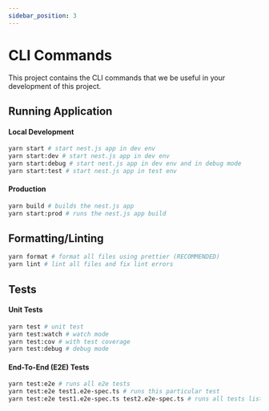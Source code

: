 ```yaml
---
sidebar_position: 3
---
```


# CLI Commands

This project contains the CLI commands that we be useful in your development of this project.

## Running Application

#### Local Development

```bash
yarn start # start nest.js app in dev env
yarn start:dev # start nest.js app in dev env
yarn start:debug # start nest.js app in dev env and in debug mode
yarn start:test # start nest.js app in test env
```

#### Production
```bash
yarn build # builds the nest.js app
yarn start:prod # runs the nest.js app build
```

## Formatting/Linting

```bash
yarn format # format all files using prettier (RECOMMENDED)
yarn lint # lint all files and fix lint errors
```

## Tests

#### Unit Tests
```bash
yarn test # unit test
yarn test:watch # watch mode
yarn test:cov # with test coverage
yarn test:debug # debug mode
```

#### End-To-End (E2E) Tests

```bash
yarn test:e2e # runs all e2e tests
yarn test:e2e test1.e2e-spec.ts # runs this particular test
yarn test:e2e test1.e2e-spec.ts test2.e2e-spec.ts # runs all tests listed in the CLI
```

